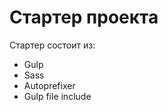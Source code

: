 # Стартер проекта

<p>Стартер состоит из:</p>
<ul>
	<li>Gulp</li>
	<li>Sass</li>
	<li>Autoprefixer</li>
	<li>Gulp file include</li>
</ul>
